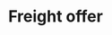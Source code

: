 ---
title: Freight offer
position_number: 1
content_markdown: >-
  Freight offer contain the information related to the goods to be transported.
  In the context of the freight exchange application, the freight are goods
  packaged in a indivisible batch and which needs to be moved in from a loading
  place to a delivery place.


  * The route provides the information about the city where the goods needs to
  be picked up, the city where the goods needs to be delivered and the loading
  date. The delivery date can also be indicates.

  * The freight description provides the information about the goods and
  eventually specification regarding the truck. Goods type will have an impact
  on the type of truck required for the transport, the dimension, the transport
  package and the required certificates for the transportation).


  ##### The freight offer model


  &nbsp;


  | freightOffer | Description | Type | Cardinality | Constraint
  / Comment | 
  
  | --— | --— | --— | --— | --— |
  
  | offerId | Unique Id of the freight | String | 1 | Readonly |
  
  | externalId | external Id of the freight provided by the provider | String | 0\..1 | &nbsp; |
  
  | paymentDue | Due date for the payment of the transport | Integer | 0\..1 | &gt;0 |
  
  | pickUp | Pickup information | FreightLocation | 1 | &nbsp; |
  
  | delivery | Delivery information | FreightLocation | 1 | &nbsp; |
  
  | freightDescritpion | &nbsp; | &nbsp; | &nbsp; | &nbsp; |
  
  | freightDescritpion.type | Goods type | Enum | 0\..1 | Possible values |
  
  | freightDescritpion.netWeight | Weight | Number | 0\..1 | 0-999 |
  
  | freightDescritpion.length | Length | Number | 0\..1 | 0-25 |
  
  | freightDescritpion.volume | Volume | Number | 0\..1 | 0-999 |
  
  | freightDescritpion.temperatureControlled | Temperature controlled | Boolean | 0\..1 | &nbsp; |
  
  | freightDescritpion.hazardousness.hazardous | Hazardous indicator | Boolean | 0\..1 | &nbsp; |
  
  | freightDescritpion.requiredVehicles | Required vehicles type | Array | 0\..\* | Possible values |
  
  | owner.login | Username of the owner of the offer | String | 1 | &nbsp; |
  
  | addInfo.comment | Comment | String | 0\..1 | &nbsp; |


  &nbsp;


  | FreighLocation | Description | Type | Cardinality | Constraint / Comment |

  | --- | --- | --- | --- | --- |

  | address | &nbsp; | String | 0\..1 | &nbsp; |

  | address.country | Country code | String | 1 | supported list in reference
  data |

  | address.city | City | String | 1 | &nbsp; |

  | address.zip | &nbsp; | String | 0\..1 | &nbsp; |

  | address.coordinates | &nbsp; | &nbsp; | 0\..1 | Read-Only |

  | address.coordinates.latitude | &nbsp; | Float | 1 | between -90 and +90 |

  | address.coordinates.longitude | &nbsp; | Float | 1 | between -180 and 180 |

  | interval | &nbsp; | &nbsp; | &nbsp; | &nbsp; |

  | interval.start | Earliest time at location | DateTime | 0\..1 | Format :
  2020-04-24T11:00:00+02:00 |

  | interval.end | Latest time at location | DateTime | 0\..1 | Format :
  2020-04-24T11:00:00+02:00 |


  &nbsp;
---
